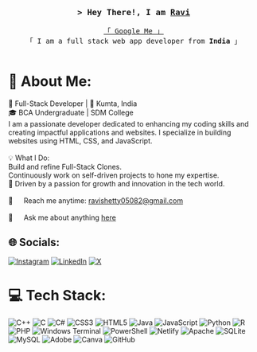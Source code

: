 
<h1 align="center"></h1> 

<!-- Intro  -->
<h3 align="center">
        <samp>&gt; Hey There!, I am
                <b><a target="_blank" href="">Ravi</a></b>
        </samp>
</h3>

<p align="center"> 
  <samp>
    <a href="https://www.youtube.com/watch?v=dQw4w9WgXcQ">「 Google Me 」</a>
    <br>
    「 I am a full stack web app developer from <b>India</b> 」
    <br>
    <br>
  </samp>
</p>

<h1 align="center"></h1>

  # 💫 About Me:
🚀 Full-Stack Developer | 📍 Kumta, India<br>🎓 BCA Undergraduate | SDM College<br>
I am a passionate developer dedicated to enhancing my coding skills and creating impactful applications and websites. 
I specialize in building websites using HTML, CSS, and JavaScript.<br><br>💡 What I Do:<br>Build and refine Full-Stack Clones.
<br>Continuously work on self-driven projects to hone my expertise.<br>💼 Driven by a passion for growth and innovation in the tech world.<br><br>
📧 &emsp; Reach me anytime: ravishetty05082@gmail.com<br/><br/>
 💬 &emsp; Ask me about anything [here](https://twitter.com/ravishettyRT)


## 🌐 Socials:
[![Instagram](https://img.shields.io/badge/Instagram-%23E4405F.svg?logo=Instagram&logoColor=white)](https://instagram.com/_ravi_shetty_) [![LinkedIn](https://img.shields.io/badge/LinkedIn-%230077B5.svg?logo=linkedin&logoColor=white)](https://linkedin.com/in/ravi-m-shetty) [![X](https://img.shields.io/badge/X-black.svg?logo=X&logoColor=white)](https://x.com/@ravishettyRT) 

# 💻 Tech Stack:
![C++](https://img.shields.io/badge/c++-%2300599C.svg?style=for-the-badge&logo=c%2B%2B&logoColor=white) ![C](https://img.shields.io/badge/c-%2300599C.svg?style=for-the-badge&logo=c&logoColor=white) ![C#](https://img.shields.io/badge/c%23-%23239120.svg?style=for-the-badge&logo=csharp&logoColor=white) ![CSS3](https://img.shields.io/badge/css3-%231572B6.svg?style=for-the-badge&logo=css3&logoColor=white) ![HTML5](https://img.shields.io/badge/html5-%23E34F26.svg?style=for-the-badge&logo=html5&logoColor=white) ![Java](https://img.shields.io/badge/java-%23ED8B00.svg?style=for-the-badge&logo=openjdk&logoColor=white) ![JavaScript](https://img.shields.io/badge/javascript-%23323330.svg?style=for-the-badge&logo=javascript&logoColor=%23F7DF1E) ![Python](https://img.shields.io/badge/python-3670A0?style=for-the-badge&logo=python&logoColor=ffdd54) ![R](https://img.shields.io/badge/r-%23276DC3.svg?style=for-the-badge&logo=r&logoColor=white) ![PHP](https://img.shields.io/badge/php-%23777BB4.svg?style=for-the-badge&logo=php&logoColor=white) ![Windows Terminal](https://img.shields.io/badge/Windows%20Terminal-%234D4D4D.svg?style=for-the-badge&logo=windows-terminal&logoColor=white) ![PowerShell](https://img.shields.io/badge/PowerShell-%235391FE.svg?style=for-the-badge&logo=powershell&logoColor=white) ![Netlify](https://img.shields.io/badge/netlify-%23000000.svg?style=for-the-badge&logo=netlify&logoColor=#00C7B7) ![Apache](https://img.shields.io/badge/apache-%23D42029.svg?style=for-the-badge&logo=apache&logoColor=white) ![SQLite](https://img.shields.io/badge/sqlite-%2307405e.svg?style=for-the-badge&logo=sqlite&logoColor=white) ![MySQL](https://img.shields.io/badge/mysql-4479A1.svg?style=for-the-badge&logo=mysql&logoColor=white) ![Adobe](https://img.shields.io/badge/adobe-%23FF0000.svg?style=for-the-badge&logo=adobe&logoColor=white) ![Canva](https://img.shields.io/badge/Canva-%2300C4CC.svg?style=for-the-badge&logo=Canva&logoColor=white) ![GitHub](https://img.shields.io/badge/github-%23121011.svg?style=for-the-badge&logo=github&logoColor=white)

</br>
<br>

